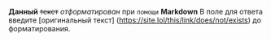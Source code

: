 **Данный** ~~текст~~ _отформатирован_ при ` помощи ` **Markdown** В поле для ответа введите [оригинальный текст] (https://site.lol/this/link/does/not/exists) до форматирования.
